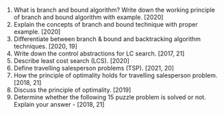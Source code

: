 1. What  is branch and bound algorithm? Write down the working principle of branch and bound algorithm with example.  [2020]
2. Explain the concepts of branch and bound technique with proper example. [2020]
3. Differentiate between branch & bound and backtracking algorithm techniques. [2020, 19]
4. Write down the control abstractions for LC search. [2017, 21]
5. Describe least cost search (LCS). [2020]
6. Define travelling salesperson problems (TSP). [2021, 20]
7. How the principle of optimality holds for travelling salesperson problem. [2018, 21]
8. Discuss the principle of optimality. [2019]
9. Determine whether the following 15 puzzle problem is solved or not. Explain your answer - [2018, 21]